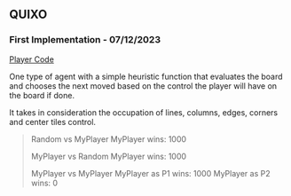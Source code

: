 ## QUIXO

### First Implementation - 07/12/2023

[Player Code](player_heuristic.py)

One type of agent with a simple heuristic function that evaluates the board and chooses the next moved based on the control the player will have on the board if done.

It takes in consideration the occupation of lines, columns, edges, corners and center tiles control.

> Random vs MyPlayer
> MyPlayer wins: 1000
>
> MyPlayer vs Random
> MyPlayer wins: 1000
>
> MyPlayer vs MyPlayer
> MyPlayer as P1 wins: 1000
> MyPlayer as P2 wins: 0
